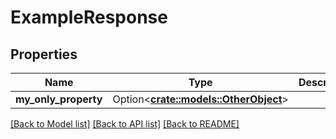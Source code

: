 # ExampleResponse

## Properties

Name | Type | Description | Notes
------------ | ------------- | ------------- | -------------
**my_only_property** | Option<[**crate::models::OtherObject**](OtherObject.md)> |  | [optional]

[[Back to Model list]](../README.md#documentation-for-models) [[Back to API list]](../README.md#documentation-for-api-endpoints) [[Back to README]](../README.md)


